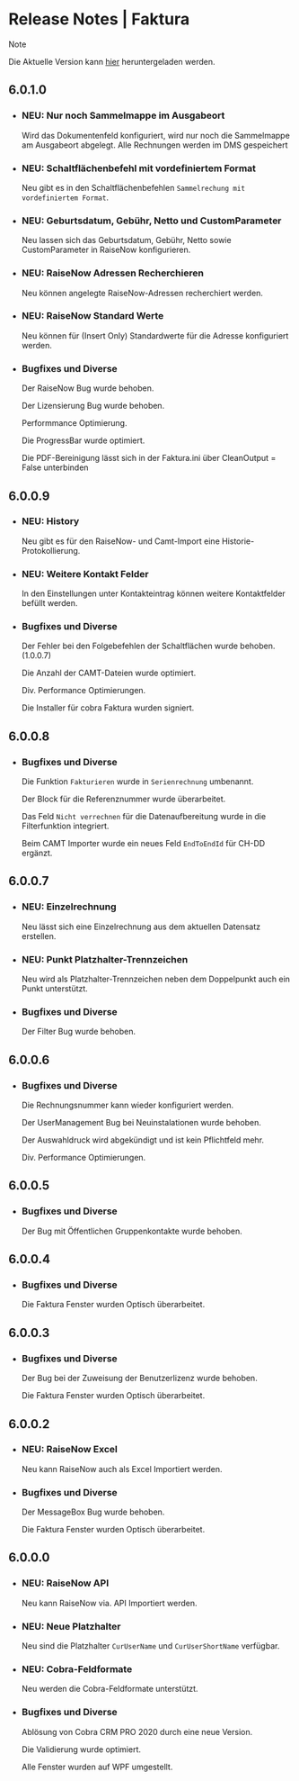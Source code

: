 # Release Notes | Faktura

> [!NOTE]
> Die Aktuelle Version kann [hier](https://github.com/cobra-computer-s-brainware-AG/Faktura/raw/refs/heads/master/Current/Cobra.Faktura.Installer.6009.zip) heruntergeladen werden.

## 6.0.1.0

* ### NEU: Nur noch Sammelmappe im Ausgabeort
  Wird das Dokumentenfeld konfiguriert, wird nur noch die Sammelmappe am Ausgabeort abgelegt. Alle Rechnungen werden im DMS gespeichert

* ### NEU: Schaltflächenbefehl mit vordefiniertem Format
  Neu gibt es in den Schaltflächenbefehlen `Sammelrechung mit vordefiniertem Format`.

* ### NEU: Geburtsdatum, Gebühr, Netto und CustomParameter
  Neu lassen sich das Geburtsdatum, Gebühr, Netto sowie CustomParameter in RaiseNow konfigurieren.

* ### NEU: RaiseNow Adressen Recherchieren
  Neu können angelegte RaiseNow-Adressen recherchiert werden.

* ### NEU: RaiseNow Standard Werte
  Neu können für (Insert Only) Standardwerte für die Adresse konfiguriert werden.

* ### Bugfixes und Diverse
  Der RaiseNow Bug wurde behoben.

  Der Lizensierung Bug wurde behoben. 

  Performmance Optimierung.

  Die ProgressBar wurde optimiert.

  Die PDF-Bereinigung lässt sich in der Faktura.ini über CleanOutput = False unterbinden


## 6.0.0.9

* ### NEU: History
  Neu gibt es für den RaiseNow- und Camt-Import eine Historie-Protokollierung.

* ### NEU: Weitere Kontakt Felder
  In den Einstellungen unter Kontakteintrag können weitere Kontaktfelder befüllt werden. 

* ### Bugfixes und Diverse

  Der Fehler bei den Folgebefehlen der Schaltflächen wurde behoben. (1.0.0.7)

  Die Anzahl der CAMT-Dateien wurde optimiert. 

  Div. Performance Optimierungen.

  Die Installer für cobra Faktura wurden signiert.
  

## 6.0.0.8

* ### Bugfixes und Diverse

  Die Funktion `Fakturieren` wurde in `Serienrechnung` umbenannt.

  Der Block für die Referenznummer wurde überarbeitet.

  Das Feld `Nicht verrechnen` für die Datenaufbereitung wurde in die Filterfunktion integriert.

  Beim CAMT Importer wurde ein neues Feld `EndToEndId` für CH-DD ergänzt.

## 6.0.0.7

* ### NEU: Einzelrechnung
  Neu lässt sich eine Einzelrechnung aus dem aktuellen Datensatz erstellen.

* ### NEU: Punkt Platzhalter-Trennzeichen
  Neu wird als Platzhalter-Trennzeichen neben dem Doppelpunkt auch ein Punkt unterstützt.
 
* ### Bugfixes und Diverse

  Der Filter Bug wurde behoben. 

## 6.0.0.6

* ### Bugfixes und Diverse 

  Die Rechnungsnummer kann wieder konfiguriert werden.

  Der UserManagement Bug bei Neuinstalationen wurde behoben. 

  Der Auswahldruck wird abgekündigt und ist kein Pflichtfeld mehr. 

  Div. Performance Optimierungen.


## 6.0.0.5

* ### Bugfixes und Diverse
 
  Der Bug mit Öffentlichen Gruppenkontakte wurde behoben.  


## 6.0.0.4

* ### Bugfixes und Diverse

  Die Faktura Fenster wurden Optisch überarbeitet.  


## 6.0.0.3

* ### Bugfixes und Diverse

  Der Bug bei der Zuweisung der Benutzerlizenz wurde behoben.

  Die Faktura Fenster wurden Optisch überarbeitet.  


## 6.0.0.2

* ### NEU: RaiseNow Excel
  Neu kann RaiseNow auch als Excel Importiert werden. 

* ### Bugfixes und Diverse

  Der MessageBox Bug wurde behoben. 

  Die Faktura Fenster wurden Optisch überarbeitet. 


## 6.0.0.0

* ### NEU: RaiseNow API  
  Neu kann RaiseNow via. API Importiert werden. 

* ### NEU: Neue Platzhalter  
  Neu sind die Platzhalter `CurUserName` und `CurUserShortName` verfügbar.

* ### NEU: Cobra-Feldformate  
  Neu werden die Cobra-Feldformate unterstützt.

* ### Bugfixes und Diverse

  Ablösung von Cobra CRM PRO 2020 durch eine neue Version.
 
  Die Validierung wurde optimiert.

  Alle Fenster wurden auf WPF umgestellt.

  


 

  
